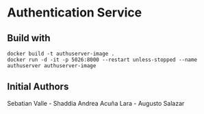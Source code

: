 # Authentication Service


## Build with
```
docker build -t authuserver-image .
docker run -d -it -p 5026:8000 --restart unless-stopped --name authuserver authuserver-image
```

## Initial Authors   

Sebatian Valle - Shaddia Andrea Acuña Lara - Augusto Salazar
